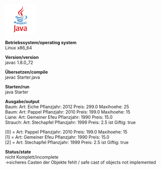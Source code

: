 ![Java Logo](https://github.com/OlafGroh/OOP/blob/master/Java/images/logo.png)

__Betriebssystem/operating system__  
Linux x86_64

__Version/version__  
javac 1.8.0_72

__Übersetzen/compile__  
javac Starter.java

__Starten/run__  
java Starter

__Ausgabe/output__  
Baum: Art: Eiche Pflanzjahr: 2012 Preis: 299.0 Maxihoehe: 25  
Baum: Art: Pappel Pflanzjahr: 2010 Preis: 199.0 Maxihoehe: 15  
Liane: Art:  Gemeiner Efeu Pflanzjahr: 1990 Preis: 15.0  
Strauch: Art: Stechapfel Pflanzjahr: 1999 Preis: 2.5 ist Giftig: true  

[0] = Art: Pappel Pflanzjahr: 2010 Preis: 199.0 Maxihoehe: 15  
[1] = Art:  Gemeiner Efeu Pflanzjahr: 1990 Preis: 15.0  
[2] = Art: Stechapfel Pflanzjahr: 1999 Preis: 2.5 ist Giftig: true  


__Status/state__  
nicht Komplett/incomplete  
->sicheres Casten der Objekte fehlt / safe cast of objects not implemented  
